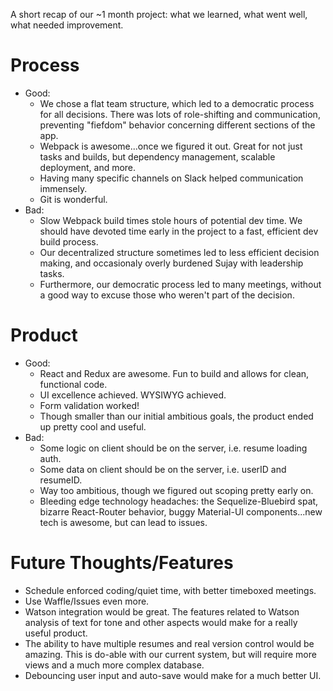 A short recap of our ~1 month project: what we learned, what went well, what needed improvement.

# Process #
* Good:
    - We chose a flat team structure, which led to a democratic process for all decisions. There was lots of role-shifting and communication, preventing "fiefdom" behavior concerning different sections of the app.
    - Webpack is awesome...once we figured it out. Great for not just tasks and builds, but dependency management, scalable deployment, and more.
    - Having many specific channels on Slack helped communication immensely.
    - Git is wonderful.
* Bad:
    - Slow Webpack build times stole hours of potential dev time. We should have devoted time early in the project to a fast, efficient dev build process.
    - Our decentralized structure sometimes led to less efficient decision making, and occasionaly overly burdened Sujay with leadership tasks.
    - Furthermore, our democratic process led to many meetings, without a good way to excuse those who weren't part of the decision.

# Product #
* Good:
    - React and Redux are awesome. Fun to build and allows for clean, functional code.
    - UI excellence achieved. WYSIWYG achieved.
    - Form validation worked!
    - Though smaller than our initial ambitious goals, the product ended up pretty cool and useful.
* Bad:
    - Some logic on client should be on the server, i.e. resume loading auth.
    - Some data on client should be on the server, i.e. userID and resumeID.
    - Way too ambitious, though we figured out scoping pretty early on.
    - Bleeding edge technology headaches: the Sequelize-Bluebird spat, bizarre React-Router behavior, buggy Material-UI components...new tech is awesome, but can lead to issues.

# Future Thoughts/Features #
* Schedule enforced coding/quiet time, with better timeboxed meetings.
* Use Waffle/Issues even more.
* Watson integration would be great. The features related to Watson analysis of text for tone and other aspects would make for a really useful product.
* The ability to have multiple resumes and real version control would be amazing. This is do-able with our current system, but will require more views and a much more complex database.
* Debouncing user input and auto-save would make for a much better UI.
    